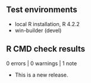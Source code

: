 ## Test environments
* local R installation, R 4.2.2
* win-builder (devel)

## R CMD check results

0 errors | 0 warnings | 1 note

* This is a new release.
